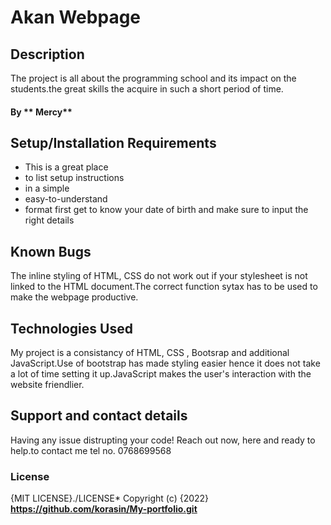 # Akan Webpage
## Description
The project is all about the programming school and its impact on the students.the great skills the acquire in such a short period of time.
#### By ** Mercy**
## Setup/Installation Requirements
* This is a great place
* to list setup instructions
* in a simple
* easy-to-understand
* format
  first get to know your date of birth and make sure to input the right details
## Known Bugs
The inline styling of HTML, CSS do not work out if your stylesheet is not linked to the HTML document.The correct function sytax has to be used to make the webpage productive.
## Technologies Used
My project is a consistancy of HTML, CSS , Bootsrap and additional JavaScript.Use of bootstrap has made styling easier hence it does not take a lot of time setting it up.JavaScript makes the user's interaction with the website friendlier.
## Support and contact details
Having any issue distrupting your code!
Reach out now, here and ready to help.to contact me 
tel no. 0768699568
### License
{MIT LICENSE}./LICENSE*
Copyright (c) {2022} **https://github.com/korasin/My-portfolio.git**
